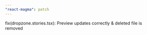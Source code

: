```yaml
---
"react-magma": patch
---
```


fix(dropzone.stories.tsx): Preview updates correctly & deleted file is removed
